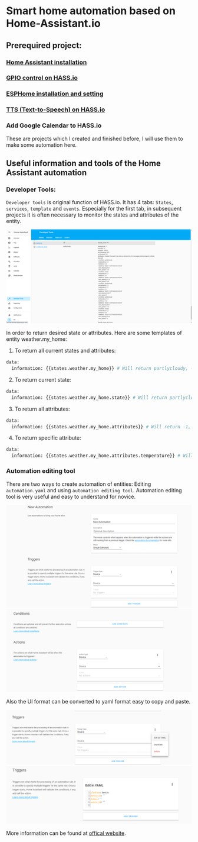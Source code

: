 # Smart home automation based on Home-Assistant.io
## Prerequired project:
### [Home Assistant installation](https://github.com/Gry1995/Iot-Project/tree/master/HASS.io%20installation)
### [GPIO control on HASS.io](https://github.com/Gry1995/Iot-Project/blob/master/HASS.io%20controll%20GPIO%20of%20Pi/README.md)
### [ESPHome installation and setting](https://github.com/Gry1995/Iot-Project/tree/master/ESPHome%20installation%20and%20setting)
### [TTS (Text-to-Speech) on HASS.io](https://github.com/Gry1995/Iot-Project/tree/master/TTS%20on%20Homeassistant.io)
### Add Google Calendar to HASS.io

These are projects which I created and finished before, I will use them to make some automation here.

## Useful information and tools of the Home Assistant automation 

### Developer Tools: 

  `Developer tools` is original function of HASS.io. It has 4 tabs: `States`, `services`, `template` and `events`. Especially for the first tab, in subsequent projects it is 
often necessary to monitor the states and attributes of the entity.
  
  ![](https://github.com/Gry1995/Iot-Project/blob/master/Smart%20home%20automation/tab.png)
  
  In order to return desired state or attributes. Here are some templates of entity weather.my_home:
  1. To return all current states and attributes: 
  ```python
  data: 
    information: {{states.weather.my_home}} # Will return partlycloudy, -1, 51, 1040.2 ······
  ```
  2. To return current state:
  ```python
  data: 
    information: {{states.weather.my_home.state}} # Will return partlycloudy.
  ```
  3. To return all attributes:
  ```python
  data: 
    information: {{states.weather.my_home.attributes}} # Will return -1, 51, 1040.2 ······
  ```
  4. To return specific attribute:
  ```python
  data: 
    information: {{states.weather.my_home.attributes.temperature}} # Will return -1.
  ```

### Automation editing tool

  There are two ways to create automation of entities: Editing `automation.yaml` and using `automation editing tool`. Automation editing tool is very useful and easy to understand for novice.
  
  ![](https://github.com/Gry1995/Iot-Project/blob/master/Smart%20home%20automation/auto%20(1).png)
  ![](https://github.com/Gry1995/Iot-Project/blob/master/Smart%20home%20automation/auto%20(2).png)
  
  Also the UI format can be converted to yaml format easy to copy and paste.
  
  ![](https://github.com/Gry1995/Iot-Project/blob/master/Smart%20home%20automation/auto%20(3).png)
  ![](https://github.com/Gry1995/Iot-Project/blob/master/Smart%20home%20automation/auto%20(4).png)
  
  More information can be found at [offical website](https://www.home-assistant.io/integrations/automation).
